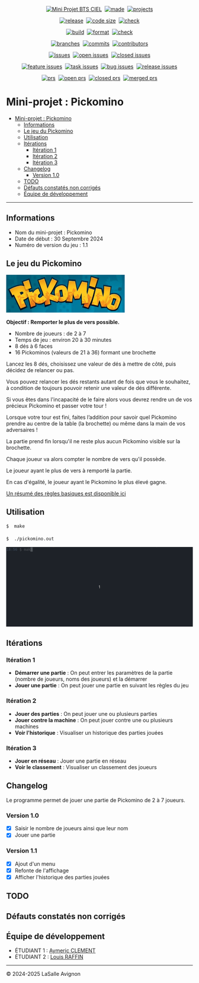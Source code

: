 <!-- main -->
<p align="center"><a href="https://github.com/bts-lasalle-avignon-projets/MP25-T2-PICKOMINO/"><img src="https://img.shields.io/badge/Mini%20Projet-BTS%20CIEL-green.svg" alt="Mini Projet BTS CIEL"/></a>&nbsp;&nbsp;<a href="https://isocpp.org/"><img src="https://img.shields.io/badge/R%C3%A9alis%C3%A9%20en-C++-1f425f.svg" alt="made"/></a>&nbsp;&nbsp;<a href="https://github.com/orgs/bts-lasalle-avignon-projets/projects/13"><img src="https://img.shields.io/badge/Avec-GitHub%20Projects-1f425f.svg" alt="projects"/></a></p>
<!-- main -->
<p align="center"><a href="https://github.com/bts-lasalle-avignon-projets/MP25-T2-PICKOMINO/releases"><img src="https://img.shields.io/github/v/release/bts-lasalle-avignon-projets/MP25-T2-PICKOMINO" alt="release"/></a>&nbsp;&nbsp;<a href="https://github.com/bts-lasalle-avignon-projets/MP25-T2-PICKOMINO"><img src="https://img.shields.io/github/languages/code-size/bts-lasalle-avignon-projets/MP25-T2-PICKOMINO" alt="code size"/></a>&nbsp;&nbsp;<a href="https://github.com/bts-lasalle-avignon-projets/MP25-T2-PICKOMINO/actions"><img src="https://img.shields.io/github/check-runs/bts-lasalle-avignon-projets/MP25-T2-PICKOMINO/develop" alt="check"/></a></p>
<!-- main -->
<p align="center"><a href="https://github.com/bts-lasalle-avignon-projets/MP25-T2-PICKOMINO/actions/workflows/makefile.yml"><img src="https://github.com/bts-lasalle-avignon-projets/MP25-T2-PICKOMINO/actions/workflows/makefile.yml/badge.svg" alt="build"/></a>&nbsp;&nbsp;<a href="https://github.com/bts-lasalle-avignon-projets/MP25-T2-PICKOMINO/actions/workflows/format.yml"><img src="https://github.com/bts-lasalle-avignon-projets/MP25-T2-PICKOMINO/actions/workflows/format.yml/badge.svg" alt="format"/></a>&nbsp;&nbsp;<a href="https://github.com/bts-lasalle-avignon-projets/MP25-T2-PICKOMINO/actions/workflows/check.yml"><img src="https://github.com/bts-lasalle-avignon-projets/MP25-T2-PICKOMINO/actions/workflows/check.yml/badge.svg" alt="check"/></a></p>
<!-- divers -->
<p align="center"><a href="https://github.com/bts-lasalle-avignon-projets/MP25-T2-PICKOMINO/branches"><img src="https://badgen.net/github/branches/bts-lasalle-avignon-projets/MP25-T2-PICKOMINO" alt="branches"/></a>&nbsp;&nbsp;<a href="https://github.com/bts-lasalle-avignon-projets/MP25-T2-PICKOMINO/commit/"><img src="https://badgen.net/github/commits/bts-lasalle-avignon-projets/MP25-T2-PICKOMINO" alt="commits"/></a>&nbsp;&nbsp;<a href="https://github.com/bts-lasalle-avignon-projets/MP25-T2-PICKOMINO/graphs/contributors"><img src="https://img.shields.io/github/contributors/bts-lasalle-avignon-projets/MP25-T2-PICKOMINO" alt="contributors"/></a></p>
<!-- issues -->
<p align="center"><a href="https://github.com/bts-lasalle-avignon-projets/MP25-T2-PICKOMINO/issues"><img src="https://badgen.net/github/issues/bts-lasalle-avignon-projets/MP25-T2-PICKOMINO" alt="issues"/></a>&nbsp;&nbsp;<a href="https://github.com/bts-lasalle-avignon-projets/MP25-T2-PICKOMINO/issues?q=is%3Aissue%20state%3Aopen"><img src="https://badgen.net/github/open-issues/bts-lasalle-avignon-projets/MP25-T2-PICKOMINO" alt="open issues"/></a>&nbsp;&nbsp;<a href="https://github.com/bts-lasalle-avignon-projets/MP25-T2-PICKOMINO/issues?q=is%3Aissue%20state%3Aclosed"><img src="https://badgen.net/github/closed-issues/bts-lasalle-avignon-projets/MP25-T2-PICKOMINO" alt="closed issues"/></a></p>
<!-- labels issues -->
<p align="center"><a href="https://github.com/bts-lasalle-avignon-projets/MP25-T2-PICKOMINO/issues?q=is%3Aissue%20label%3Afeature"><img src="https://badgen.net/github/label-issues/bts-lasalle-avignon-projets/MP25-T2-PICKOMINO/feature" alt="feature issues"/></a>&nbsp;&nbsp;<a href="https://github.com/bts-lasalle-avignon-projets/MP25-T2-PICKOMINO/issues?q=is%3Aissue%20label%3Atask"><img src="https://badgen.net/github/label-issues/bts-lasalle-avignon-projets/MP25-T2-PICKOMINO/task" alt="task issues"/></a>&nbsp;&nbsp;<a href="https://github.com/bts-lasalle-avignon-projets/MP25-T2-PICKOMINO/issues?q=is%3Aissue%20label%3Abug"><img src="https://badgen.net/github/label-issues/bts-lasalle-avignon-projets/MP25-T2-PICKOMINO/bug" alt="bug issues"/></a>&nbsp;&nbsp;<a href="https://github.com/bts-lasalle-avignon-projets/MP25-T2-PICKOMINO/issues?q=is%3Aissue%20label%3Arelease"><img src="https://badgen.net/github/label-issues/bts-lasalle-avignon-projets/MP25-T2-PICKOMINO/release" alt="release issues"/></a></p>
<!-- prs -->
<p align="center"><a href="https://github.com/bts-lasalle-avignon-projets/MP25-T2-PICKOMINO/pulls"><img src="https://badgen.net/github/prs/bts-lasalle-avignon-projets/MP25-T2-PICKOMINO" alt="prs"/></a>&nbsp;&nbsp;<a href="https://github.com/bts-lasalle-avignon-projets/MP25-T2-PICKOMINO/pulls?q=is%3Aopen+is%3Apr"><img src="https://badgen.net/github/open-prs/bts-lasalle-avignon-projets/MP25-T2-PICKOMINO" alt="open prs"/></a>&nbsp;&nbsp;<a href="https://github.com/bts-lasalle-avignon-projets/MP25-T2-PICKOMINO/pulls?q=is%3Apr+is%3Aclosed"><img src="https://badgen.net/github/closed-prs/bts-lasalle-avignon-projets/MP25-T2-PICKOMINO" alt="closed prs"/></a>&nbsp;&nbsp;<a href="https://github.com/bts-lasalle-avignon-projets/MP25-T2-PICKOMINO/pulls?q=is%3Apr+is%3Amerged"><img src="https://badgen.net/github/merged-prs/bts-lasalle-avignon-projets/MP25-T2-PICKOMINO" alt="merged prs"/></a></p>

# Mini-projet : Pickomino

- [Mini-projet : Pickomino](#mini-projet--pickomino)
  - [Informations](#informations)
  - [Le jeu du Pickomino](#le-jeu-du-pickomino)
  - [Utilisation](#utilisation)
  - [Itérations](#itérations)
    - [Itération 1](#itération-1)
    - [Itération 2](#itération-2)
    - [Itération 3](#itération-3)
  - [Changelog](#changelog)
    - [Version 1.0](#version-10)
  - [TODO](#todo)
  - [Défauts constatés non corrigés](#défauts-constatés-non-corrigés)
  - [Équipe de développement](#équipe-de-développement)

---

## Informations

- Nom du mini-projet : Pickomino
- Date de début : 30 Septembre 2024
- Numéro de version du jeu : 1.1

## Le jeu du Pickomino

![](./images/logo-pickomino.jpg)

**Objectif : Remporter le plus de vers possible.**

- Nombre de joueurs : de 2 à 7
- Temps de jeu : environ 20 à 30 minutes
- 8 dés à 6 faces
- 16 Pickominos (valeurs de 21 à 36) formant une brochette

Lancez les 8 dés, choisissez une valeur de dés à mettre de côté, puis décidez de relancer ou pas.

Vous pouvez relancer les dés restants autant de fois que vous le souhaitez, à condition de toujours pouvoir retenir une valeur de dés différente.

Si vous êtes dans l'incapacité de le faire alors vous devrez rendre un de vos précieux Pickomino et passer votre tour !

Lorsque votre tour est fini, faites l’addition pour savoir quel Pickomino prendre au centre de la table (la brochette) ou même dans la main de vos adversaires !

La partie prend fin lorsqu'il ne reste plus aucun Pickomino visible sur la brochette.

Chaque joueur va alors compter le nombre de vers qu'il possède.

Le joueur ayant le plus de vers à remporté la partie.

En cas d'égalité, le joueur ayant le Pickomino le plus élevé gagne.

[Un résumé des règles basiques est disponible ici](./images/regles.jpg)

## Utilisation

```bash
$  make

$  ./pickomino.out
```

![](./images/pickomino.gif)

## Itérations

### Itération 1

- **Démarrer une partie** : On peut entrer les paramètres de la partie (nombre de joueurs, noms des joueurs) et la démarrer
- **Jouer une partie** : On peut jouer une partie en suivant les règles du jeu

### Itération 2

- **Jouer des parties** : On peut jouer une ou plusieurs parties
- **Jouer contre la machine** : On peut jouer contre une ou plusieurs machines
- **Voir l'historique** : Visualiser un historique des parties jouées

### Itération 3

- **Jouer en réseau** : Jouer une partie en réseau
- **Voir le classement** : Visualiser un classement des joueurs

## Changelog

Le programme permet de jouer une partie de Pickomino de 2 à 7 joueurs.

### Version 1.0

- [x] Saisir le nombre de joueurs ainsi que leur nom
- [x] Jouer une partie

### Version 1.1
  - [x] Ajout d'un menu
  - [x] Refonte de l'affichage
  - [x] Afficher l'historique des parties jouées

## TODO

## Défauts constatés non corrigés

## Équipe de développement

- ÉTUDIANT 1 : [Aymeric CLEMENT](aymeric.clement.pro@gmail.com)
- ÉTUDIANT 2 : [Louis RAFFIN](louis.raffin.pro@gmail.com)

---

&copy; 2024-2025 LaSalle Avignon
